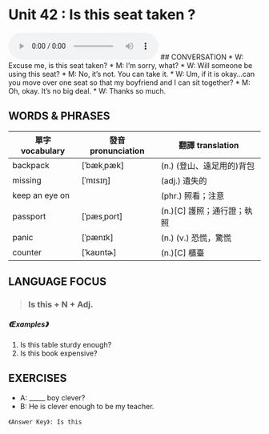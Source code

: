 # Unit 42 : Is this seat taken ? 
<audio controls>
  <source src="https://channelplus.ner.gov.tw/api/audio/5ad2e601f95e3500064f42e9">
</audio>
## CONVERSATION
* W: Excuse me, is this seat taken?
* M: I’m sorry, what?
* W: Will someone be using this seat?
* M: No, it’s not. You can take it.
* W: Um, if it is okay…can you move over one seat so that my boyfriend and I can sit together?
* M: Oh, okay. It’s no big deal.
* W: Thanks so much. 

## WORDS & PHRASES 
單字 vocabulary| 發音 pronunciation | 翻譯 translation
--- | --- | ---
backpack  | [ˈbækˌpæk] | (n.) (登山、遠足用的)背包 
missing  | [ˈmɪsɪŋ] | (adj.) 遺失的 
keep an eye on  | | (phr.) 照看；注意 
passport  | [ˈpæsˌport] | (n.)[C] 護照；通行證；執照 
panic | [ˈpænɪk] | (n.) (v.) 恐慌，驚慌 
counter | [ˈkaʊntɚ] | (n.)[C] 櫃臺 

## LANGUAGE FOCUS 
> <h3>Is this + N + Adj.</h3>

##### 《Examples》
1. Is this table sturdy enough?
2. Is this book expensive? 

## EXERCISES 
* A: _____ boy clever?
* B: He is clever enough to be my teacher. 

`《Answer Key》: Is this  `